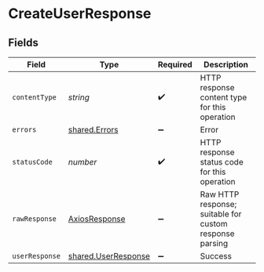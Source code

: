 # CreateUserResponse


## Fields

| Field                                                      | Type                                                       | Required                                                   | Description                                                |
| ---------------------------------------------------------- | ---------------------------------------------------------- | ---------------------------------------------------------- | ---------------------------------------------------------- |
| `contentType`                                              | *string*                                                   | :heavy_check_mark:                                         | HTTP response content type for this operation              |
| `errors`                                                   | [shared.Errors](../../models/shared/errors.md)             | :heavy_minus_sign:                                         | Error                                                      |
| `statusCode`                                               | *number*                                                   | :heavy_check_mark:                                         | HTTP response status code for this operation               |
| `rawResponse`                                              | [AxiosResponse](https://axios-http.com/docs/res_schema)    | :heavy_minus_sign:                                         | Raw HTTP response; suitable for custom response parsing    |
| `userResponse`                                             | [shared.UserResponse](../../models/shared/userresponse.md) | :heavy_minus_sign:                                         | Success                                                    |